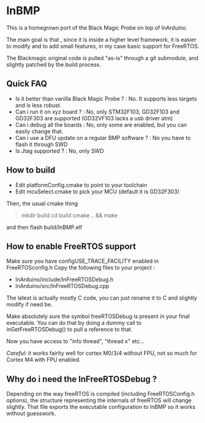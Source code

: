 
lnBMP
=====

This is a homegrown port of the Black Magic Probe on top of lnArduino.  

The main goal is that , since it is inside a higher level framework, it is  easier to modify and to add small features, in my case basic support for FreeRTOS.

The Blackmagic original code is pulled "as-is" through a git submodule, and slightly patched by the build process.  

Quick FAQ
---------

* Is it better than vanilla Black Magic Probe ? : No. It supports less targets and is less robust.
* Can i run it on xyz board ? : No, only STM32F103, GD32F103 and GD32F303 are supported (GD32VF103 lacks a usb driver atm)
* Can i debug all the boards : No, only some are enabled, but you can easily change that.
* Can i use a DFU update on a regular BMP software ? : No you have to flash it through SWD
* Is Jtag supported ? : No, only SWD

How to build
------------

* Edit platformConfig.cmake to point to your toolchain
* Edit mcuSelect.cmake to pick your MCU (default it is GD32F303)

Then, the usual cmake thing
> mkdir build
> cd build
> cmake .. && make

and then flash build/lnBMP.elf

How to enable FreeRTOS support 
-------------------------------
Make sure you have configUSE_TRACE_FACILITY enabled in FreeRTOSconfig.h
Copy  the following files to your project :
  - lnArduino/include/lnFreeRTOSDebug.h
  - lnArduino/src/lnFreeRTOSDebug.cpp 

The latest is actually mostly C code, you can just rename it to C and slightly modify if need be.

Make absolutely sure the symbol freeRTOSDebug is present in your final executable.
You can do that by doing a dummy call to lnGetFreeRTOSDebug() to pull a reference to that.

Now you have access to "info thread", "thread x" etc...

_Careful:_  it works fairlty well for cortex M0/3/4 without FPU, not so much for Cortex M4 with FPU enabled.

Why do i need the lnFreeRTOSDebug ?
-----------------------------------
Depending on the way freeRTOS is compiled (including FreeRTOSConfig.h options), the structure representing the internals of freeRTOS will change slightly. That file exports the executable configuration to lnBMP so it works without guesswork.


